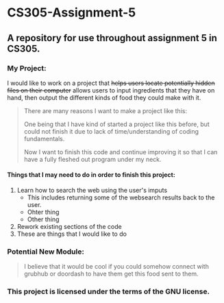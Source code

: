# CS305-Assignment-5
## A repository for use throughout assignment 5 in CS305. 

### **My Project**:

I would like to work on a project that ~~helps users locate potentially hidden files on their computer~~ allows users to input ingredients that they have on hand, then output the different kinds of food they could make with it.

> There are many reasons I want to make a project like this:
>
> One being that I have kind of started a project like this before, but could not finish it due to lack of time/understanding of coding fundamentals.
>
> Now I want to finish this code and continue improving it so that I can have a fully fleshed out program under my neck. 

#### Things that I may need to do in order to finish this project:

1. Learn how to search the web using the user's imputs
   - This includes returning some of the websearch results back to the user. 
   - Ohter thing
   - Other thing
2. Rework existing sections of the code
3. These are things that I would like to do


### Potential New Module:
> I believe that it would be cool if you could somehow connect with grubhub or doordash to have them get this food sent to them. 

### This project is licensed under the terms of the GNU license.

